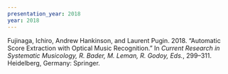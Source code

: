 ```yaml
---
presentation_year: 2018
year: 2018
---
```


Fujinaga, Ichiro, Andrew Hankinson, and Laurent Pugin. 2018. “Automatic Score Extraction with Optical Music Recognition.” In <i>Current Research in Systematic Musicology, R. Bader, M. Leman, R. Godoy, Eds.</i>, 299–311. Heidelberg, Germany: Springer.